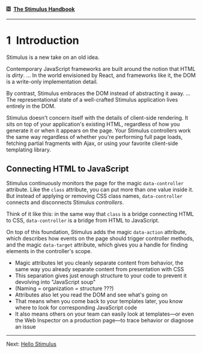 #### [<img src="../assets/logo.svg" width="12" height="12" alt="Stimulus">](../README.md) [The Stimulus Handbook](README.md)

---

# 1 Introduction

Stimulus is a new take on an old idea.

Contemporary JavaScript frameworks are built around the notion that HTML is _dirty_. … In the world envisioned by React, and frameworks like it, the DOM is a write-only implementation detail.

By contrast, Stimulus embraces the DOM instead of abstracting it away. … The representational state of a well-crafted Stimulus application lives entirely in the DOM.

Stimulus doesn't concern itself with the details of client-side rendering. It sits on top of your application's existing HTML, regardless of how you generate it or when it appears on the page. Your Stimulus controllers work the same way regardless of whether you're performing full page loads, fetching partial fragments with Ajax, or using your favorite client-side templating library.

## Connecting HTML to JavaScript

Stimulus continuously monitors the page for the magic `data-controller` attribute. Like the `class` attribute, you can put more than one value inside it. But instead of applying or removing CSS class names, `data-controller` connects and disconnects Stimulus _controllers_.

Think of it like this: in the same way that `class` is a bridge connecting HTML to CSS, `data-controller` is a bridge from HTML to JavaScript.

On top of this foundation, Stimulus adds the magic `data-action` attribute, which describes how events on the page should trigger controller methods, and the magic `data-target` attribute, which gives you a handle for finding elements in the controller's scope.

* Magic attributes let you cleanly separate content from behavior, the same way you already separate content from presentation with CSS
* This separation gives just enough structure to your code to prevent it devolving into "JavaScript soup"
* (Naming = organization = structure ???)
* Attributes also let you read the DOM and see what's going on
* That means when you come back to your templates later, you know where to look for corresponding JavaScript code
* It also means others on your team can easily look at templates—or even the Web Inspector on a production page—to trace behavior or diagnose an issue


---

Next: [Hello Stimulus](02_hello_stimulus.md)
